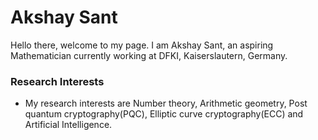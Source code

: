 # Akshay Sant
Hello there, welcome to my page. 
I am Akshay Sant, an aspiring Mathematician currently working at DFKI, Kaiserslautern, Germany. 
### Research Interests
- My research interests are Number theory, Arithmetic geometry, Post quantum cryptography(PQC), Elliptic curve cryptography(ECC) and Artificial Intelligence.
